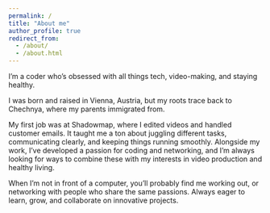 ```yaml
---
permalink: /
title: "About me"
author_profile: true
redirect_from:
  - /about/
  - /about.html
---
```


I’m a coder who’s obsessed with all things tech, video-making, and staying healthy.

I was born and raised in Vienna, Austria, but my roots trace back to Chechnya, where my parents immigrated from.

My first job was at Shadowmap, where I edited videos and handled customer emails. It taught me a ton about juggling different tasks, communicating clearly, and keeping things running smoothly. Alongside my work, I’ve developed a passion for coding and networking, and I’m always looking for ways to combine these with my interests in video production and healthy living.

When I’m not in front of a computer, you’ll probably find me working out, or networking with people who share the same passions. Always eager to learn, grow, and collaborate on innovative projects.
